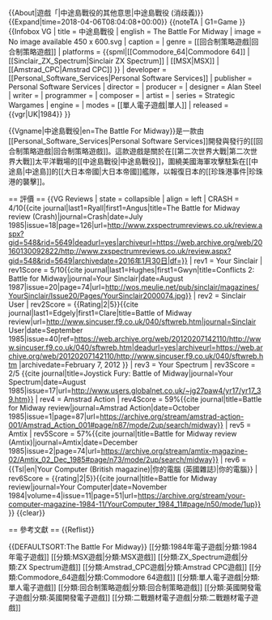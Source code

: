 {{About|遊戲「|中途島戰役的其他意思|中途島戰役 (消歧義)}}
{{Expand|time=2018-04-06T08:04:08+00:00}}
{{noteTA
| G1=Game
}}
{{Infobox VG
| title = 中途島戰役
| english = The Battle For Midway
| image = No image available 450 x 600.svg
| caption = 
| genre = [[回合制策略遊戲|回合制策略遊戲]]
| platforms = {{spml|[[Commodore_64|Commodore 64]] | [[Sinclair_ZX_Spectrum|Sinclair ZX Spectrum]] | [[MSX|MSX]] | [[Amstrad_CPC|Amstrad CPC]] }}
| developer = [[Personal_Software_Services|Personal Software Services]]
| publisher = Personal Software Services
| director = 
| producer = 
| designer = Alan Steel
| writer = 
| programmer = 
| composer = 
| artist = 
| series = Strategic Wargames
| engine = 
| modes = [[單人電子遊戲|單人]]
| released = {{vgr|UK|1984}}
}}

{{Vgname|中途島戰役|en=The Battle For Midway}}是一款由[[Personal_Software_Services|Personal Software Services]]開發與發行的[[回合制策略遊戲|回合制策略遊戲]]。這款遊戲是關於在[[第二次世界大戰|第二次世界大戰]]太平洋戰場的[[中途島戰役|中途島戰役]]，圍繞美國海軍攻擊駐紮在[[中途島|中途島]]的[[大日本帝國|大日本帝國]]艦隊，以報復日本的[[珍珠港事件|珍珠港的襲擊]]。

== 評價 ==
{{VG Reviews
| state     = collapsible
| align     = left
| CRASH     = 4/10<ref>{{cite journal|last1=Ryall|first1=Angus|title=The Battle for Midway review (Crash)|journal=Crash|date=July 1985|issue=18|page=126|url=http://www.zxspectrumreviews.co.uk/review.aspx?gid=548&rid=5649|deadurl=yes|archiveurl=https://web.archive.org/web/20160130092822/http://www.zxspectrumreviews.co.uk/review.aspx?gid=548&rid=5649|archivedate=2016年1月30日|df=}}</ref>
| rev1      = Your Sinclair
| rev1Score = 5/10<ref>{{cite journal|last1=Hughes|first1=Gwyn|title=Conflicts 2: Battle for Midway|journal=Your Sinclair|date=August 1987|issue=20|page=74|url=http://wos.meulie.net/pub/sinclair/magazines/YourSinclair/Issue20/Pages/YourSinclair2000074.jpg}}</ref> 
| rev2      = Sinclair User
| rev2Score = {{Rating|2|5}}<ref>{{cite journal|last1=Edgely|first1=Clare|title=Battle of Midway review|url=http://www.sincuser.f9.co.uk/040/sftwreb.htm|journal=Sinclair User|date=September 1985|issue=40|ref=https://web.archive.org/web/20120207142110/http://www.sincuser.f9.co.uk/040/sftwreb.htm|deadurl=yes|archiveurl=https://web.archive.org/web/20120207142110/http://www.sincuser.f9.co.uk/040/sftwreb.htm |archivedate=February 7, 2012 }}</ref>
| rev3      = Your Spectrum
| rev3Score = 2/5 <ref name=your>{{cite journal|title=Joystick Fury: Battle of Midway|journal=Your Spectrum|date=August 1985|issue=17|url=http://www.users.globalnet.co.uk/~jg27paw4/yr17/yr17_39.htm}}</ref>
| rev4      = Amstrad Action
| rev4Score = 59%<ref>{{cite journal|title=Battle for Midway review|journal=Amstrad Action|date=October 1985|issue=1|page=87|url=https://archive.org/stream/amstrad-action-001/Amstrad_Action_001#page/n87/mode/2up/search/midway}}</ref>
| rev5      = Amtix
| rev5Score = 57%<ref>{{cite journal|title=Battle for Midway review (Amtix)|journal=Amtix|date=December 1985|issue=2|page=74|url=https://archive.org/stream/amtix-magazine-02/Amtix_02_Dec_1985#page/n73/mode/2up/search/midway}}</ref>
| rev6      = {{Tsl|en|Your Computer (British magazine)|你的電腦 (英國雜誌)|你的電腦}}
| rev6Score = {{rating|2|5}}<ref>{{cite journal|title=Battle for Midway review|journal=Your Computer|date=November 1984|volume=4|issue=11|page=51|url=https://archive.org/stream/your-computer-magazine-1984-11/YourComputer_1984_11#page/n50/mode/1up}}</ref>
}}
{{clear}}

== 參考文獻 ==
{{Reflist}}

{{DEFAULTSORT:The Battle For Midway}}
[[分類:1984年電子遊戲|分類:1984年電子遊戲]]
[[分類:MSX遊戲|分類:MSX遊戲]]
[[分類:ZX_Spectrum遊戲|分類:ZX Spectrum遊戲]]
[[分類:Amstrad_CPC遊戲|分類:Amstrad CPC遊戲]]
[[分類:Commodore_64遊戲|分類:Commodore 64遊戲]]
[[分類:單人電子遊戲|分類:單人電子遊戲]]
[[分類:回合制策略遊戲|分類:回合制策略遊戲]]
[[分類:英國開發電子遊戲|分類:英國開發電子遊戲]]
[[分類:二戰題材電子遊戲|分類:二戰題材電子遊戲]]